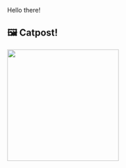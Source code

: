 Hello there!



## 🖼️ Catpost!

<sub>
    <img src="https://cdn2.thecatapi.com/images/ch7.jpg" height="256">
</sub>

